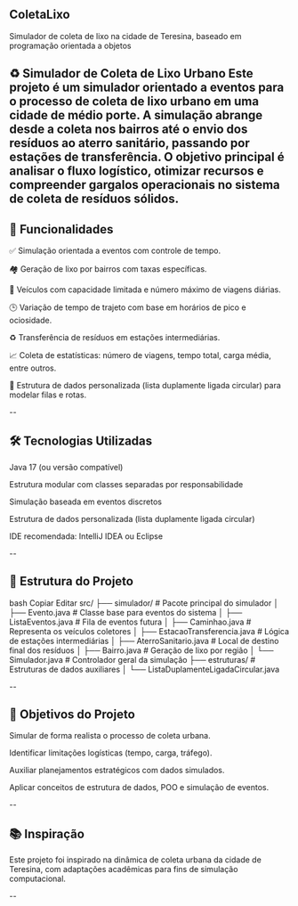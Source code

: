 ## ColetaLixo
Simulador de coleta de lixo na cidade de Teresina, baseado em programação orientada a objetos

♻️ Simulador de Coleta de Lixo Urbano
Este projeto é um simulador orientado a eventos para o processo de coleta de lixo urbano em uma cidade de médio porte. A simulação abrange desde a coleta nos bairros até o envio dos resíduos ao aterro sanitário, passando por estações de transferência. O objetivo principal é analisar o fluxo logístico, otimizar recursos e compreender gargalos operacionais no sistema de coleta de resíduos sólidos.
--

## 🚛 Funcionalidades
✅ Simulação orientada a eventos com controle de tempo.

🏘️ Geração de lixo por bairros com taxas específicas.

🚚 Veículos com capacidade limitada e número máximo de viagens diárias.

🕒 Variação de tempo de trajeto com base em horários de pico e ociosidade.

♻️ Transferência de resíduos em estações intermediárias.

📈 Coleta de estatísticas: número de viagens, tempo total, carga média, entre outros.

🔄 Estrutura de dados personalizada (lista duplamente ligada circular) para modelar filas e rotas.

--

## 🛠️ Tecnologias Utilizadas
Java 17 (ou versão compatível)

Estrutura modular com classes separadas por responsabilidade

Simulação baseada em eventos discretos

Estrutura de dados personalizada (lista duplamente ligada circular)

IDE recomendada: IntelliJ IDEA ou Eclipse

--

## 📂 Estrutura do Projeto
bash
Copiar
Editar
src/
├── simulador/                     # Pacote principal do simulador
│   ├── Evento.java                # Classe base para eventos do sistema
│   ├── ListaEventos.java          # Fila de eventos futura
│   ├── Caminhao.java              # Representa os veículos coletores
│   ├── EstacaoTransferencia.java  # Lógica de estações intermediárias
│   ├── AterroSanitario.java       # Local de destino final dos resíduos
│   ├── Bairro.java                # Geração de lixo por região
│   └── Simulador.java             # Controlador geral da simulação
├── estruturas/                    # Estruturas de dados auxiliares
│   └── ListaDuplamenteLigadaCircular.java

--

## 📌 Objetivos do Projeto
Simular de forma realista o processo de coleta urbana.

Identificar limitações logísticas (tempo, carga, tráfego).

Auxiliar planejamentos estratégicos com dados simulados.

Aplicar conceitos de estrutura de dados, POO e simulação de eventos.

--

## 📚 Inspiração
Este projeto foi inspirado na dinâmica de coleta urbana da cidade de Teresina, com adaptações acadêmicas para fins de simulação computacional.

--
